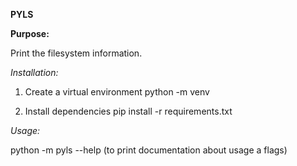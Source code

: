 **PYLS**

**Purpose:**

Print the filesystem information.

*Installation:*

1. Create a virtual environment
  python -m venv <env-name>

2. Install dependencies
   pip install -r requirements.txt

*Usage:*

python -m pyls --help (to print documentation about usage a flags)


